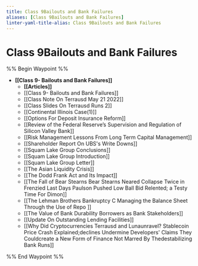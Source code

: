 ```yaml
---
title: Class 9Bailouts and Bank Failures
aliases: [Class 9Bailouts and Bank Failures]
linter-yaml-title-alias: Class 9Bailouts and Bank Failures
---
```

# Class 9Bailouts and Bank Failures

%% Begin Waypoint %%
- **[[Class 9- Bailouts and Bank Failures]]**
	- **[[Articles]]**
	- [[Class 9- Bailouts and Bank Failures]]
	- [[Class Note On Terrausd May 21 2022]]
	- [[Class Slides On Terrausd Runs 2]]
	- [[Continental Illinois Case(1)]]
	- [[Options For Deposit Insurance Reform]]
	- [[Review of the Federal Reserve’s Supervision and Regulation of Silicon Valley Bank]]
	- [[Risk Management Lessons From Long Term Capital Management]]
	- [[Shareholder Report On UBS's Write Downs]]
	- [[Squam Lake Group Conclusions]]
	- [[Squam Lake Group Introduction]]
	- [[Squam Lake Group Letter]]
	- [[The Asian Liquidity Crisis]]
	- [[The Dodd Frank Act and Its Impact]]
	- [[The Fall of Bear Stearns Bear Stearns Neared Collapse Twice in Frenzied Last Days Paulson Pushed Low Ball Bid Relented; a Testy Time For Dimon]]
	- [[The Lehman Brothers Bankruptcy C Managing the Balance Sheet Through the Use of Repo ]]
	- [[The Value of Bank Durability Borrowers as Bank Stakeholders]]
	- [[Update On Outstanding Lending Facilities]]
	- [[Why Did Cryptocurrencies Terrausd and Lunaunravel? Stablecoin Price Crash Explained;declines Undermine Developers' Claims They Couldcreate a New Form of Finance Not Marred By Thedestabilizing Bank Runs]]

%% End Waypoint %%
